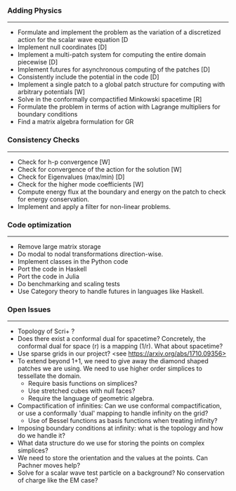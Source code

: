 ### Adding Physics
---
+ Formulate and implement the problem as the variation of a discretized action for the scalar wave equation [D
+ Implement null coordinates [D]
+ Implement a multi-patch system for computing the entire domain piecewise [D]
+ Implement futures for asynchronous computing of the patches [D]
+ Consistently include the potential in the code [D]
+ Implement a single patch to a global patch structure for computing with arbitrary potentials [W]
+ Solve in the conformally compactified Minkowski spacetime [R]
+ Formulate the problem in terms of action with Lagrange multipliers for boundary conditions
+ Find a matrix algebra formulation for GR

### Consistency Checks
---
+ Check for h-p convergence [W]
+ Check for convergence of the action for the solution [W]
+ Check for Eigenvalues (max/min) [D]
+ Check for the higher mode coefficients [W]
+ Compute energy flux at the boundary and energy on the patch to check for energy conservation.
+ Implement and apply a filter for non-linear problems.

### Code optimization 
---
+ Remove large matrix storage
+ Do modal to nodal transformations direction-wise.
+ Implement classes in the Python code
+ Port the code in Haskell
+ Port the code in Julia
+ Do benchmarking and scaling tests
+ Use Category theory to handle futures in languages like Haskell.

### Open Issues
---
+ Topology of Scri+ ?
+ Does there exist a conformal dual for spacetime? Concretely, the conformal dual for space (r) 
is a mapping (1/r). What about spacetime?
+ Use sparse grids in our project? <see https://arxiv.org/abs/1710.09356>
+ To extend beyond 1+1, we need to give away the diamond shaped patches we are using. We need to 
use higher order simplices to tessellate the domain.
    + Require basis functions on simplices?
    + Use stretched cubes with null faces?
    + Require the language of geometric algebra.
+ Compactification of infinities: Can we use conformal compactification, or use a conformally 'dual' mapping
to handle infinity on the grid?
    + Use of Bessel functions as basis functions when treating infinity?
+ Imposing boundary conditions at infinity: what is the topology and how do we handle it?
+ What data structure do we use for storing the points on complex simplices? 
+ We need to store the orientation and the values at the points. Can Pachner moves help?
+ Solve for a scalar wave test particle on a background? No conservation of charge like the EM case?
